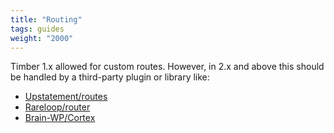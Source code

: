 ```yaml
---
title: "Routing"
tags: guides
weight: "2000"
---
```


Timber 1.x allowed for custom routes. However, in 2.x and above this should be handled by a third-party plugin or library like:

- [Upstatement/routes](https://github.com/Upstatement/routes)
- [Rareloop/router](https://github.com/Rareloop/router)
- [Brain-WP/Cortex](https://github.com/Brain-WP/Cortex)
